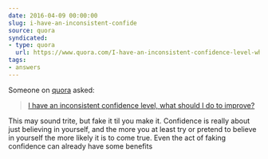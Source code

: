 ```yaml
---
date: 2016-04-09 00:00:00
slug: i-have-an-inconsistent-confide
source: quora
syndicated:
- type: quora
  url: https://www.quora.com/I-have-an-inconsistent-confidence-level-what-should-I-do-to-improve/answer/Roy-Tang
tags:
- answers
---
```


Someone on [quora](https://quora.com) asked:

> [I have an inconsistent confidence level, what should I do to improve?](https://www.quora.com/I-have-an-inconsistent-confidence-level-what-should-I-do-to-improve/answer/Roy-Tang)


This may sound trite, but fake it til you make it. Confidence is really about just believing in yourself, and the more you at least try or pretend to believe in yourself the more likely it is to come true. Even the act of faking confidence can already have some benefits